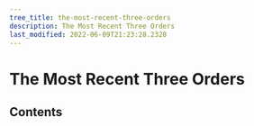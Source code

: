 ```yaml
---
tree_title: the-most-recent-three-orders
description: The Most Recent Three Orders
last_modified: 2022-06-09T21:23:28.2328
---
```


# The Most Recent Three Orders

## Contents
